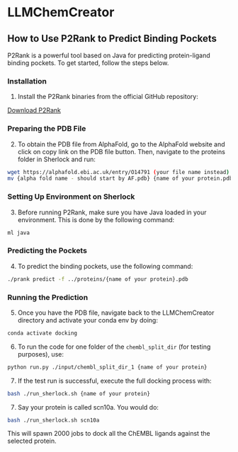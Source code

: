 # LLMChemCreator

## How to Use P2Rank to Predict Binding Pockets

P2Rank is a powerful tool based on Java for predicting protein-ligand binding pockets. To get started, follow the steps below.

### Installation

1. Install the P2Rank binaries from the official GitHub repository:

[Download P2Rank](https://github.com/rdk/p2rank)

### Preparing the PDB File

2. To obtain the PDB file from AlphaFold, go to the AlphaFold website and click on copy link on the PDB file button. Then, navigate to the proteins folder in Sherlock and run:
```bash
wget https://alphafold.ebi.ac.uk/entry/O14791 (your file name instead)
mv {alpha fold name - should start by AF.pdb} {name of your protein.pdb} 
```

### Setting Up Environment on Sherlock

3. Before running P2Rank, make sure you have Java loaded in your environment. This is done by the following command:

```bash
ml java
```

### Predicting the Pockets

4. To predict the binding pockets, use the following command:

```bash
./prank predict -f ../proteins/{name of your protein}.pdb  
```

### Running the Prediction

5. Once you have the PDB file, navigate back to the LLMChemCreator directory and activate your conda env by doing:

```bash
conda activate docking
```

6. To run the code for one folder of the `chembl_split_dir` (for testing purposes), use:

```bash
python run.py ./input/chembl_split_dir_1 {name of your protein}
```

7. If the test run is successful, execute the full docking process with:

```bash 
bash ./run_sherlock.sh {name of your protein}
```

7. Say your protein is called scn10a. You would do:

```bash 
bash ./run_sherlock.sh scn10a
```

This will spawn 2000 jobs to dock all the ChEMBL ligands against the selected protein.

